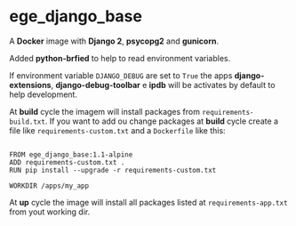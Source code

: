 # ege_django_base

A **Docker** image with **Django 2**, **psycopg2** and **gunicorn**.

Added **python-brfied** to help to read environment variables.

If environment variable `DJANGO_DEBUG` are set to `True` the apps **django-extensions**, **django-debug-toolbar** e **ipdb** will be activates by default to help development.

At **build** cycle the imagem will install packages from `requirements-build.txt`. If you want to add ou change packages at **build** cycle create a file like `requirements-custom.txt` and a `Dockerfile` like this:

```

FROM ege_django_base:1.1-alpine
ADD requirements-custom.txt . 
RUN pip install --upgrade -r requirements-custom.txt

WORKDIR /apps/my_app

```

At **up** cycle the image will install all packages listed at `requirements-app.txt` from yout working dir.
